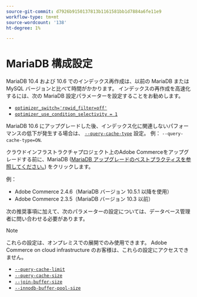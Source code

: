 ```yaml
---
source-git-commit: d7926b9150137813b1161581bb1d7884a6fe11e9
workflow-type: tm+mt
source-wordcount: '138'
ht-degree: 1%

---
```

# MariaDB 構成設定

MariaDB 10.4 および 10.6 でのインデックス再作成は、以前の MariaDB または MySQL バージョンと比べて時間がかかります。 インデックスの再作成を高速化するには、次の MariaDB 設定パラメーターを設定することをお勧めします。

* [`optimizer_switch='rowid_filter=off'`](https://mariadb.com/kb/en/optimizer-switch/)
* [`optimizer_use_condition_selectivity = 1`](https://mariadb.com/products/skysql/docs/reference/es/system-variables/optimizer_use_condition_selectivity/)

MariaDB 10.6 にアップグレードした後、インデックス化に関連しないパフォーマンスの低下が発生する場合は、 [`--query-cache-type`](https://mariadb.com/kb/en/server-system-variables/#query_cache_type) 設定。 例： `--query-cache-type=ON`.

クラウドインフラストラクチャプロジェクト上のAdobe Commerceをアップグレードする前に、MariaDB ([MariaDB アップグレードのベストプラクティスを参照してください。](../implementation-playbook/best-practices/maintenance/mariadb-upgrade.md)) をクリックします。

例：

* Adobe Commerce 2.4.6（MariaDB バージョン 10.5.1 以降を使用）
* Adobe Commerce 2.3.5（MariaDB バージョン 10.3 以前）

次の推奨事項に加えて、次のパラメーターの設定については、データベース管理者に問い合わせる必要があります。

>[!NOTE]
>
>これらの設定は、オンプレミスでの展開でのみ使用できます。 Adobe Commerce on cloud infrastructure のお客様は、これらの設定にアクセスできません。

* [`--query-cache-limit`](https://mariadb.com/kb/en/server-system-variables/#query_cache_limit)
* [`--query-cache-size`](https://mariadb.com/kb/en/server-system-variables/#query_cache_size)
* [`--join-buffer-size`](https://mariadb.com/kb/en/server-system-variables/#join_buffer_size)
* [`--innodb-buffer-pool-size`](https://mariadb.com/kb/en/innodb-buffer-pool/#innodb_buffer_pool_size)
